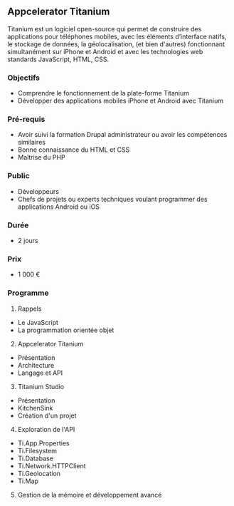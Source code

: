 ## Appcelerator Titanium
Titanium est un logiciel open-source qui permet de construire des applications pour téléphones mobiles, avec les éléments d’interface natifs, le stockage de données, la géolocalisation, (et bien d'autres) fonctionnant simultanément sur iPhone et Android et avec les technologies web standards JavaScript, HTML, CSS.

### Objectifs
   * Comprendre le fonctionnement de la plate-forme Titanium
   * Développer des applications mobiles iPhone et Android avec Titanium

### Pré-requis
   * Avoir suivi la formation Drupal administrateur ou avoir les compétences similaires
   * Bonne connaissance du HTML et CSS
   * Maîtrise du PHP

### Public
  * Développeurs
  * Chefs de projets ou experts techniques voulant programmer des applications Android ou iOS

### Durée
* 2 jours

### Prix
* 1 000 €

### Programme
1. Rappels
  * Le JavaScript
  * La programmation orientée objet

2. Appcelerator Titanium
  * Présentation
  * Architecture
  * Langage et API

3. Titanium Studio
  * Présentation
  * KitchenSink
  * Création d'un projet

4. Exploration de l'API
  * Ti.App.Properties
  * Ti.Filesystem
  * Ti.Database
  * Ti.Network.HTTPClient
  * Ti.Geolocation
  * Ti.Map

5. Gestion de la mémoire et développement avancé
